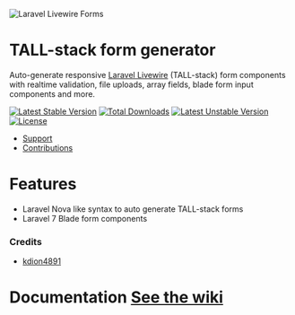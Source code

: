 ![Laravel Livewire Forms](https://i.imgur.com/YB0gEJ8.gif)

# TALL-stack form generator

Auto-generate responsive [Laravel Livewire](https://laravel-livewire.com) (TALL-stack) form components with realtime validation, file uploads, array fields, blade form input components and more.

[![Latest Stable Version](https://poser.pugx.org/tanthammar/tall-forms/v)](//packagist.org/packages/tanthammar/tall-forms) 
[![Total Downloads](https://poser.pugx.org/tanthammar/tall-forms/downloads)](//packagist.org/packages/tanthammar/tall-forms) 
[![Latest Unstable Version](https://poser.pugx.org/tanthammar/tall-forms/v/unstable)](//packagist.org/packages/tanthammar/tall-forms) 
[![License](https://poser.pugx.org/tanthammar/tall-forms/license)](//packagist.org/packages/tanthammar/tall-forms)

- [Support](https://github.com/tanthammar/tall-forms/issues)
- [Contributions](https://github.com/tanthammar/tall-forms/pulls)

# Features
* Laravel Nova like syntax to auto generate TALL-stack forms
* Laravel 7 Blade form components

### Credits

- [kdion4891](https://github.com/kdion4891)

# Documentation [See the wiki](https://github.com/tanthammar/tall-forms/wiki)
